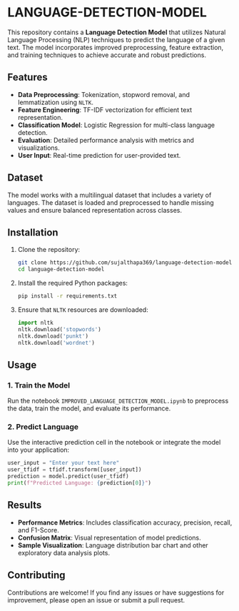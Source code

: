 # LANGUAGE-DETECTION-MODEL

This repository contains a **Language Detection Model** that utilizes Natural Language Processing (NLP) techniques to predict the language of a given text. The model incorporates improved preprocessing, feature extraction, and training techniques to achieve accurate and robust predictions.

## Features

- **Data Preprocessing**: Tokenization, stopword removal, and lemmatization using `NLTK`.
- **Feature Engineering**: TF-IDF vectorization for efficient text representation.
- **Classification Model**: Logistic Regression for multi-class language detection.
- **Evaluation**: Detailed performance analysis with metrics and visualizations.
- **User Input**: Real-time prediction for user-provided text.

## Dataset

The model works with a multilingual dataset that includes a variety of languages. The dataset is loaded and preprocessed to handle missing values and ensure balanced representation across classes.

## Installation

1. Clone the repository:
   ```bash
   git clone https://github.com/sujalthapa369/language-detection-model.git
   cd language-detection-model
   ```

2. Install the required Python packages:
   ```bash
   pip install -r requirements.txt
   ```

3. Ensure that `NLTK` resources are downloaded:
   ```python
   import nltk
   nltk.download('stopwords')
   nltk.download('punkt')
   nltk.download('wordnet')
   ```

## Usage

### 1. Train the Model
Run the notebook `IMPROVED_LANGUAGE_DETECTION_MODEL.ipynb` to preprocess the data, train the model, and evaluate its performance.

### 2. Predict Language
Use the interactive prediction cell in the notebook or integrate the model into your application:
```python
user_input = "Enter your text here"
user_tfidf = tfidf.transform([user_input])
prediction = model.predict(user_tfidf)
print(f"Predicted Language: {prediction[0]}")
```

## Results

- **Performance Metrics**: Includes classification accuracy, precision, recall, and F1-Score.
- **Confusion Matrix**: Visual representation of model predictions.
- **Sample Visualization**: Language distribution bar chart and other exploratory data analysis plots.

## Contributing

Contributions are welcome! If you find any issues or have suggestions for improvement, please open an issue or submit a pull request.

